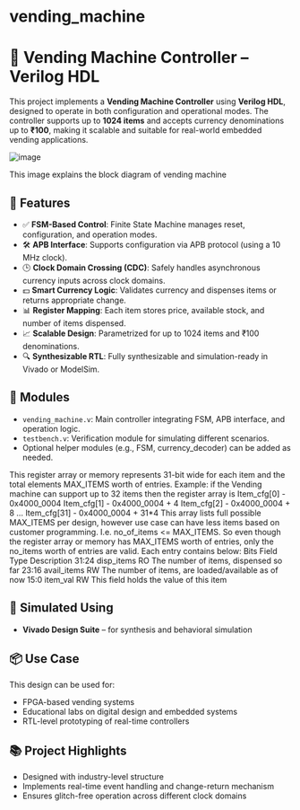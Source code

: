 # vending_machine

# 🧾 Vending Machine Controller – Verilog HDL

This project implements a **Vending Machine Controller** using **Verilog HDL**, designed to operate in both configuration and operational modes. The controller supports up to **1024 items** and accepts currency denominations up to **₹100**, making it scalable and suitable for real-world embedded vending applications.


![image](https://github.com/user-attachments/assets/53393cd8-e357-4a9f-8ec1-de2218cdef0d)

This image explains the block diagram of vending machine 


## 🔧 Features

- ✅ **FSM-Based Control**: Finite State Machine manages reset, configuration, and operation modes.
- 🛠️ **APB Interface**: Supports configuration via APB protocol (using a 10 MHz clock).
- 🕒 **Clock Domain Crossing (CDC)**: Safely handles asynchronous currency inputs across clock domains.
- 💵 **Smart Currency Logic**: Validates currency and dispenses items or returns appropriate change.
- 📊 **Register Mapping**: Each item stores price, available stock, and number of items dispensed.
- 📈 **Scalable Design**: Parametrized for up to 1024 items and ₹100 denominations.
- 🔍 **Synthesizable RTL**: Fully synthesizable and simulation-ready in Vivado or ModelSim.

## 🧱 Modules

- `vending_machine.v`: Main controller integrating FSM, APB interface, and operation logic.
- `testbench.v`: Verification module for simulating different scenarios.
- Optional helper modules (e.g., FSM, currency_decoder) can be added as needed.

This register array or memory represents 31-bit wide for each item and the total elements
MAX_ITEMS worth of entries.
Example: if the Vending machine can support up to 32 items then the register array is
Item_cfg[0] - 0x4000_0004
Item_cfg[1] - 0x4000_0004 + 4
Item_cfg[2] - 0x4000_0004 + 8
…
Item_cfg[31] - 0x4000_0004 + 31*4
This array lists full possible MAX_ITEMS per design, however use case can have less items
based on customer programming. I.e. no_of_items <= MAX_ITEMS.
So even though the register array or memory has MAX_ITEMS worth of entries, only the
no_items worth of entries are valid.
Each entry contains below:
Bits Field Type Description
31:24 disp_items RO The number of items, dispensed so far
23:16 avail_items RW The number of items, are loaded/available as of now
15:0 item_val RW This field holds the value of this item

## 🧪 Simulated Using

- **Vivado Design Suite** – for synthesis and behavioral simulation
## 📦 Use Case

This design can be used for:
- FPGA-based vending systems
- Educational labs on digital design and embedded systems
- RTL-level prototyping of real-time controllers

## 📚 Project Highlights

- Designed with industry-level structure
- Implements real-time event handling and change-return mechanism
- Ensures glitch-free operation across different clock domains
